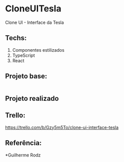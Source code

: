 # CloneUITesla
Clone UI - Interface da Tesla

## Techs:
1. Componentes estilizados
2. TypeScript
3. React

## Projeto base:
<img scrc=tesla.1.png>


## Projeto realizado 

## Trello:
https://trello.com/b/Gzy5m5To/clone-ui-interface-tesla


## Referência:
*Guilherme Rodz
